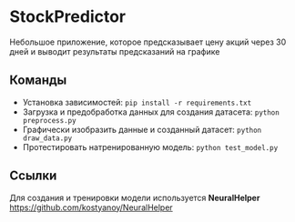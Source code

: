 # StockPredictor
Небольшое приложение, которое предсказывает цену акций через 30 дней и выводит результаты предсказаний на графике

## Команды 
- Установка зависимостей: `pip install -r requirements.txt`
- Загрузка и предобработка данных для создания датасета: `python preprocess.py`
- Графически изобразить данные и созданный датасет: `python draw_data.py`
- Протестировать натренированную модель: `python test_model.py`

## Ссылки
Для создания и тренировки модели используется **NeuralHelper**
https://github.com/kostyanoy/NeuralHelper
